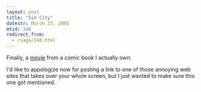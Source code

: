 ```yaml
---
layout: post
title: "Sin City"
datestr: March 23, 2005
mtid: 348
redirect_from:
  - /saga/348.html
---
```


Finally, a <a href="http://www.sincitythemovie.com/" title="Sin City the Movie">movie</a> from a comic book I actually own.

I'd like to appologize now for posting a link to one of those annoying web sites that takes over your whole screen, but I just wanted to make sure this one got mentioned.

